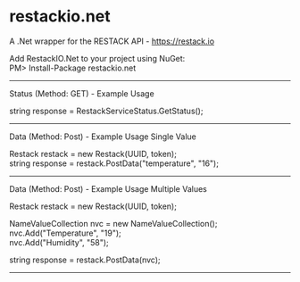 # restackio.net
A .Net wrapper for the RESTACK API - https://restack.io

Add RestackIO.Net to your project using NuGet: <br/>
PM> Install-Package restackio.net 

-----------------------------------------------------------------------------------------
Status (Method: GET) - Example Usage

string response = RestackServiceStatus.GetStatus();


-----------------------------------------------------------------------------------------
Data (Method: Post) - Example Usage Single Value

Restack restack = new Restack(UUID, token); <br/>
string response = restack.PostData("temperature", "16");


-----------------------------------------------------------------------------------------
Data (Method: Post) - Example Usage Multiple Values

Restack restack = new Restack(UUID, token); <br/>

NameValueCollection nvc = new NameValueCollection(); <br/>
nvc.Add("Temperature", "19"); <br/>
nvc.Add("Humidity", "58"); <br/>

string response = restack.PostData(nvc);

-----------------------------------------------------------------------------------------



